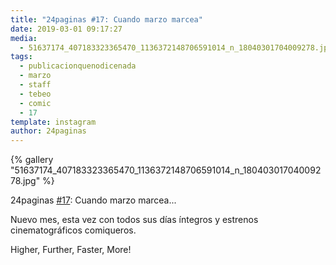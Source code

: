 ```yaml
---
title: "24paginas #17: Cuando marzo marcea"
date: 2019-03-01 09:17:27
media: 
  - 51637174_407183323365470_1136372148706591014_n_18040301704009278.jpg
tags: 
  - publicacionquenodicenada
  - marzo
  - staff
  - tebeo
  - comic
  - 17
template: instagram
author: 24paginas
---
```


{% gallery "51637174_407183323365470_1136372148706591014_n_18040301704009278.jpg" %}

24paginas [#17](/etiquetas/17): Cuando marzo marcea...

Nuevo mes, esta vez con todos sus días íntegros y estrenos cinematográficos comiqueros.

Higher, Further, Faster, More!
